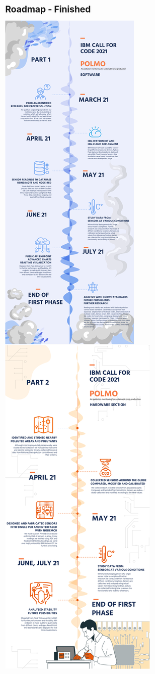 #  Roadmap - Finished
![RoadmapSW](./../images/Road-map-sw.png)
![RoadmapHW](./../images/Road-map-hw.png)